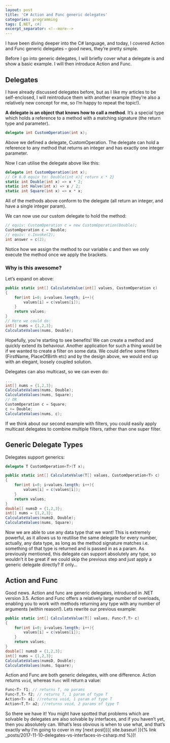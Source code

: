 ```yaml
---
layout: post
title: 'C# Action and Func generic delegates'
categories: programming
tags: [.NET, c#]
excerpt_separator: <!--more-->
---
```


I have been diving deeper into the C# language, and today, I covered Action and Func generic delegates – good news, they’re pretty simple.

<!--more-->

Before I go into generic delegates, I will briefly cover what a delegate is and show a basic example. I will then introduce Action and Func.

## Delegates

I have already discussed delegates before, but as I like my articles to be self-enclosed, I will reintroduce them with another example (they’re also a relatively new concept for me, so I’m happy to repeat the topic!).

**A delegate is an object that knows how to call a method**. It’s a special type which holds a reference to a method with a matching signature (the return type and parameter).

```csharp
delegate int CustomOperation(int x);
```

Above we defined a delegate, CustomOperation. The delegate can hold a reference to any method that returns an integer and has exactly one integer parameter.

Now I can utilise the delegate above like this:

```csharp
delegate int CustomOperation(int x);
// C# 6.0 equiv to: Double(int x){ return x * 2}
static int Double(int x) => x * 2; 
static int Halve(int x) => x / 2;
static int Square(int x) => x * x;
```

All of the methods above conform to the delegate (all return an integer, and have a single integer param).

We can now use our custom delegate to hold the method:

```csharp
// equiv: CustomOperation c = new CustomOperation(Double);
CustomOperation c = Double; 
// equiv: c.Invoke(2);
int answer = c(2); 
```

Notice how we assign the method to our variable c and then we only execute the method once we apply the brackets.

### Why is this awesome?

Let’s expand on above:

```csharp
public static int[] CalculateValue(int[] values, CustomOperation c)
{
    for(int i=0; i<values.length; i++){
        values[i] = c(values[i]);
    }
    return values;
}
// Here we could do:
int[] nums = {1,2,3};
CalculateValues(nums, Double);
```

Hopefully, you’re starting to see benefits! We can create a method and quickly extend its behaviour. Another application for such a thing would be if we wanted to create a filter on some data. We could define some filters (FirstName, PlaceOfBirth etc) and by the design above, we would end up with an elegant, loosely coupled solution.

Delegates can also multicast, so we can even do:

```csharp
...
int[] nums = {1,2,3};
CalculateValues(nums, Double);
CalculateValues(nums, Square);
// OR
CustomOperation c = Square;
c += Double; 
CalculateValues(nums, c);
```

If we think about our second example with filters, you could easily apply multicast delegates to combine multiple filters, rather than one super filter.

## Generic Delegate Types

Delegates support generics:

```csharp
delegate T CustomOperation<T>(T x);

public static int[] CalculateValue(T[] values, CustomOperation<T> c)
{
    for(int i=0; i<values.length; i++){
        values[i] = c(values[i]);
    }
    return values;
}
double[] numsD = {1,2,3};
int[] nums = {1,2,3};
CalculateValues(numsD, Double);
CalculateValues(nums, Square);
```

Now we are able to use any data type that we want! This is extremely powerful, as it allows us to reutilise the same delegate for every number, actually, any data type, as long as the method signature matches i.e. something of that type is returned and is passed in as a param. As previously mentioned, this delegate can support absolutely any type, so wouldn’t it be great if we could skip the previous step and just apply a generic delegate directly? If only…

## Action and Func

Good news. Action and func are generic delegates, introduced in .NET version 3.5. Action and Func offers a relatively large number of overloads, enabling you to work with methods returning any type with any number of arguments (within reason!). Lets rewrite our previous example:

```csharp
public static int[] CalculateValue(T[] values, Func<T,T> c)
{
    for(int i=0; i<values.length; i++){
        values[i] = c(values[i]);
    }
    return values;
}
double[] numsD = {1,2,3};
int[] nums = {1,2,3};
CalculateValues(numsD, Double);
CalculateValues(nums, Square);
```

Action and Func are both generic delegates, with one difference. Action returns `void`, whereas `Func` will return a value:

```csharp
Func<T> f1; // returns T, no params
Func<T,T> f2; // returns T, 1 param of type T
Action<T> a1; //returns void, 1 param of type T
Action<T,T> a2; //returns void, 2 params of type T
```

So there we have it! You might have spotted that problems which are solvable by delegates are also solvable by interfaces, and if you haven’t yet, then you absolutely can. What’s less obvious is when to use what, and that’s exactly why I’m going to cover in my [next post]({{ site.baseurl }}{% link _posts/2017-11-10-delegates-vs-interfaces-in-csharp.md %})!